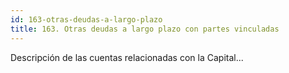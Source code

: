 ```yaml
---
id: 163-otras-deudas-a-largo-plazo
title: 163. Otras deudas a largo plazo con partes vinculadas
---
```

Descripción de las cuentas relacionadas con la Capital...
